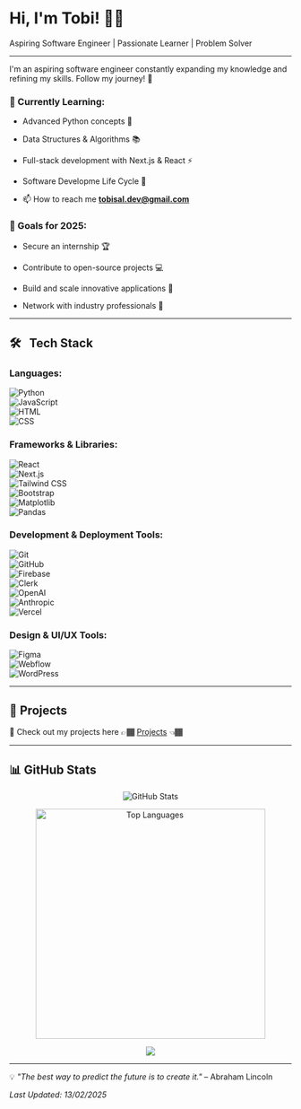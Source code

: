 # Hi, I'm Tobi! 👋🏾

Aspiring Software Engineer | Passionate Learner | Problem Solver

---

I'm an aspiring software engineer constantly expanding my knowledge and refining my skills. Follow my journey! 🚀



### 🌱 Currently Learning:
- Advanced Python concepts 🐍
  
- Data Structures & Algorithms 📚

- Full-stack development with Next.js & React ⚡

- Software Developme Life Cycle 🔁

- 📫 How to reach me **tobisal.dev@gmail.com**

  

### 🎯 Goals for 2025:
- Secure an internship 🏆
  
- Contribute to open-source projects 💻
  
- Build and scale innovative applications 🚀
  
- Network with industry professionals 🤝

---

## 🛠 &nbsp; Tech Stack

### **Languages:**

![Python](https://img.shields.io/badge/Python-3776AB?style=flat&logo=python&logoColor=white)  
![JavaScript](https://img.shields.io/badge/JavaScript-F7DF1E?style=flat&logo=javascript&logoColor=black)  
![HTML](https://img.shields.io/badge/HTML-E34F26?style=flat&logo=html5&logoColor=white)  
![CSS](https://img.shields.io/badge/CSS-1572B6?style=flat&logo=css3&logoColor=white)  

### **Frameworks & Libraries:**
![React](https://img.shields.io/badge/React-61DAFB?style=flat&logo=react&logoColor=black)  
![Next.js](https://img.shields.io/badge/Next.js-000000?style=flat&logo=next.js&logoColor=white)  
![Tailwind CSS](https://img.shields.io/badge/Tailwind%20CSS-38B2AC?style=flat&logo=tailwind-css&logoColor=white)  
![Bootstrap](https://img.shields.io/badge/Bootstrap-7952B3?style=flat&logo=bootstrap&logoColor=white)  
![Matplotlib](https://img.shields.io/badge/Matplotlib-0077B5?style=flat&logo=matplotlib&logoColor=white)  
![Pandas](https://img.shields.io/badge/Pandas-150458?style=flat&logo=pandas&logoColor=white)

### **Development & Deployment Tools:**
![Git](https://img.shields.io/badge/Git-F05032?style=flat&logo=git&logoColor=white)  
![GitHub](https://img.shields.io/badge/GitHub-181717?style=flat&logo=github&logoColor=white)  
![Firebase](https://img.shields.io/badge/Firebase-FFCA28?style=flat&logo=firebase&logoColor=black)  
![Clerk](https://img.shields.io/badge/Clerk-000000?style=flat&logo=clerk&logoColor=white)  
![OpenAI](https://img.shields.io/badge/OpenAI-4A4A4A?style=flat&logo=openai&logoColor=white)  
![Anthropic](https://img.shields.io/badge/Anthropic-00B3A4?style=flat&logo=anthropic&logoColor=white)  
![Vercel](https://img.shields.io/badge/Vercel-000000?style=flat&logo=vercel&logoColor=white)  

### **Design & UI/UX Tools:**
![Figma](https://img.shields.io/badge/Figma-000000?style=flat&logo=figma&logoColor=white)  
![Webflow](https://img.shields.io/badge/Webflow-4353FF?style=flat&logo=webflow&logoColor=white)  
![WordPress](https://img.shields.io/badge/WordPress-21759B?style=flat&logo=wordpress&logoColor=white)  

---

## 🚀 Projects
🔗 Check out my projects here 👉🏾 [Projects](https://github.com/tobilobasalawu/Projects) 👈🏾

---

## 📊 GitHub Stats
<p align="center">
  <img src="https://github-readme-stats.vercel.app/api?username=tobilobasalawu&show_icons=true&theme=radical" alt="GitHub Stats"/>
</p>
<p align="center">
  <img src="https://github-readme-stats.vercel.app/api/top-langs/?username=tobilobasalawu&layout=compact&theme=radical" width="410" alt="Top Languages"/>
</p>
<p align="center">
  <img src="https://streak-stats.demolab.com/?user=tobilobasalawu&theme=radical" />
</p>

---

💡 *"The best way to predict the future is to create it."* – Abraham Lincoln

_Last Updated: 13/02/2025_

